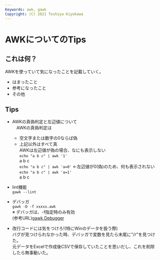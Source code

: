 ```yaml
---  
Keywords: awk, gawk  
Copyright: (C) 2021 Toshiya Kiyokawa  
---  
```

# AWKについてのTips  

## これは何？  
AWKを使っていて気になったことを記載していく。  
- はまったこと  
- 参考になったこと  
- その他  

## Tips
- AWKの真偽判定と左辺値について  
　AWKの真偽判定は  
    - 空文字または数字の0ならば偽  
    - 上記以外はすべて真  
  AWKは左辺値が偽の場合、なにも表示しない  
    `echo "a b c" | awk '1'`  
    a b c  
    `echo "a b c" | awk 'a=0'` ←左辺値が0(偽)のため、何も表示されない  
    `echo "a b c" | awk 'a=1'`  
    a b c  

- lint機能  
    `gawk --lint`
- デバッガ  
    `gawk -D -f xxxxx.awk`  
    ※ デバッガは、-f指定時のみ有効  
(参考URL)[gawk Debugger](http://nethackwiki.com/wiki/User:Paxed/HowTo_setup_dgamelaunch)  
- 改行コードには気をつけろ!(特にWinのデータを扱う際)  
    バグが見つけられなかった時、デバッガで変数を見たら末尾に"/r"を見つけた。  
    元データをExcelで作成後CSVで保存していたことを思いだし、これを削除したら無事動いた。
    

